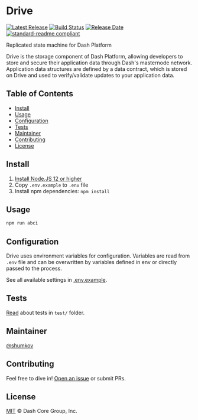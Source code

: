 # Drive

[![Latest Release](https://img.shields.io/github/v/release/dashevo/js-drive-abci)](https://github.com/dashevo/js-drive-abci/releases/latest)
[![Build Status](https://img.shields.io/travis/com/dashevo/js-drive-abci)](https://travis-ci.com/dashevo/js-drive-abci)
[![Release Date](https://img.shields.io/github/release-date/dashevo/js-drive-abci)](https://img.shields.io/github/release-date/dashevo/js-drive-abci)
[![standard-readme compliant](https://img.shields.io/badge/readme%20style-standard-brightgreen)](https://github.com/RichardLitt/standard-readme)

Replicated state machine for Dash Platform

Drive is the storage component of Dash Platform, allowing developers to store and secure their application data through Dash's masternode network. Application data structures are defined by a data contract, which is stored on Drive and used to verify/validate updates to your application data.

## Table of Contents
- [Install](#install)
- [Usage](#usage)
- [Configuration](#configuration)
- [Tests](#tests)
- [Maintainer](#maintainer)
- [Contributing](#contributing)
- [License](#license)

## Install

1. [Install Node.JS 12 or higher](https://nodejs.org/en/download/)
2. Copy `.env.example` to `.env` file
3. Install npm dependencies: `npm install`

## Usage

```bash
npm run abci
```

## Configuration

Drive uses environment variables for configuration.
Variables are read from `.env` file and can be overwritten by variables
defined in env or directly passed to the process.

See all available settings in [.env.example](.env.example).

## Tests

[Read](test/) about tests in `test/` folder.

## Maintainer

[@shumkov](https://github.com/shumkov)

## Contributing

Feel free to dive in! [Open an issue](https://github.com/dashevo/js-drive-abci/issues/new/choose) or submit PRs.

## License

[MIT](LICENSE) &copy; Dash Core Group, Inc.

